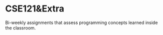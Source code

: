 # CSE121&Extra

Bi-weekly assignments that assess programming concepts learned inside the classroom.
